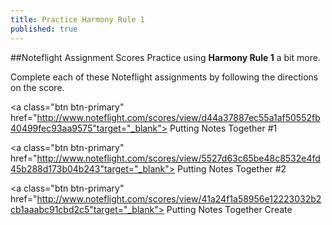 ```yaml
---
title: Practice Harmony Rule 1
published: true
---
```


##Noteflight Assignment Scores
Practice using **Harmony Rule 1** a bit more.  

Complete each of these Noteflight assignments by following the directions on the score.


<a class="btn btn-primary" href="http://www.noteflight.com/scores/view/d44a37887ec55a1af50552fb40499fec93aa9575"target="_blank"><i class="fa fa-music"></i> Putting Notes Together #1</a>



<a class="btn btn-primary" href="http://www.noteflight.com/scores/view/5527d63c65be48c8532e4fd45b288d173b04b243"target="_blank"><i class="fa fa-music"></i> Putting Notes Together #2</a>


<a class="btn btn-primary" href="http://www.noteflight.com/scores/view/41a24f1a58956e12223032b2cb1aaabc91cbd2c5"target="_blank"><i class="fa fa-music"></i> Putting Notes Together Create</a>
